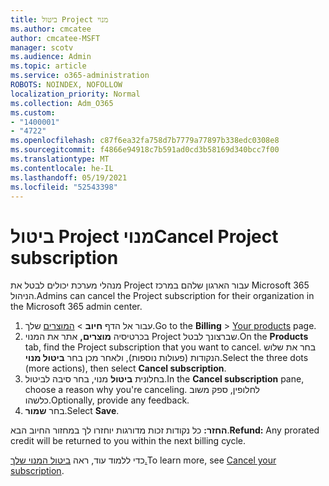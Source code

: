```yaml
---
title: ביטול Project מנוי
ms.author: cmcatee
author: cmcatee-MSFT
manager: scotv
ms.audience: Admin
ms.topic: article
ms.service: o365-administration
ROBOTS: NOINDEX, NOFOLLOW
localization_priority: Normal
ms.collection: Adm_O365
ms.custom:
- "1400001"
- "4722"
ms.openlocfilehash: c87f6ea32fa758d7b7779a77897b338edc0308e8
ms.sourcegitcommit: f4866e94918c7b591ad0cd3b58169d340bcc7f00
ms.translationtype: MT
ms.contentlocale: he-IL
ms.lasthandoff: 05/19/2021
ms.locfileid: "52543398"
---
```

# <a name="cancel-project-subscription"></a><span data-ttu-id="0e598-102">ביטול Project מנוי</span><span class="sxs-lookup"><span data-stu-id="0e598-102">Cancel Project subscription</span></span>

<span data-ttu-id="0e598-103">מנהלי מערכת יכולים לבטל את Project עבור הארגון שלהם במרכז Microsoft 365 הניהול.</span><span class="sxs-lookup"><span data-stu-id="0e598-103">Admins can cancel the Project subscription for their organization in the Microsoft 365 admin center.</span></span>

1. <span data-ttu-id="0e598-104">עבור אל הדף **חיוב** \> [המוצרים](https://go.microsoft.com/fwlink/p/?linkid=842054) שלך.</span><span class="sxs-lookup"><span data-stu-id="0e598-104">Go to the **Billing** \> [Your products](https://go.microsoft.com/fwlink/p/?linkid=842054) page.</span></span>
2. <span data-ttu-id="0e598-105">בכרטיסיה **מוצרים,** אתר את המנוי Project שברצונך לבטל.</span><span class="sxs-lookup"><span data-stu-id="0e598-105">On the **Products** tab, find the Project subscription that you want to cancel.</span></span> <span data-ttu-id="0e598-106">בחר את שלוש הנקודות (פעולות נוספות), ולאחר מכן בחר **ביטול מנוי**.</span><span class="sxs-lookup"><span data-stu-id="0e598-106">Select the three dots (more actions), then select **Cancel subscription**.</span></span>
3. <span data-ttu-id="0e598-107">בחלונית **ביטול** מנוי, בחר סיבה לביטול.</span><span class="sxs-lookup"><span data-stu-id="0e598-107">In the **Cancel subscription** pane, choose a reason why you're canceling.</span></span> <span data-ttu-id="0e598-108">לחלופין, ספק משוב כלשהו.</span><span class="sxs-lookup"><span data-stu-id="0e598-108">Optionally, provide any feedback.</span></span>
4. <span data-ttu-id="0e598-109">בחר **שמור**.</span><span class="sxs-lookup"><span data-stu-id="0e598-109">Select **Save**.</span></span>

<span data-ttu-id="0e598-110">**החזר:** כל נקודות זכות מדורגות יוחזרו לך במחזור החיוב הבא.</span><span class="sxs-lookup"><span data-stu-id="0e598-110">**Refund:** Any prorated credit will be returned to you within the next billing cycle.</span></span>

<span data-ttu-id="0e598-111">כדי ללמוד עוד, ראה [ביטול המנוי שלך.](/microsoft-365/commerce/subscriptions/cancel-your-subscription)</span><span class="sxs-lookup"><span data-stu-id="0e598-111">To learn more, see [Cancel your subscription](/microsoft-365/commerce/subscriptions/cancel-your-subscription).</span></span>